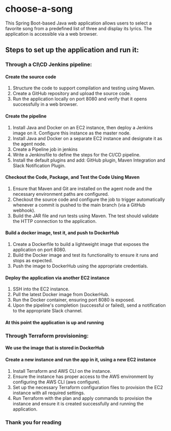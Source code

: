 # choose-a-song

This Spring Boot-based Java web application allows users to select a favorite song from a predefined list of three and display its lyrics. The application is accessible via a web browser.

## **Steps to set up the application and run it:**  

### **Through a CI\CD Jenkins pipeline:**

#### **Create the source code**  
1. Structure the code to support compilation and testing using Maven.
2. Create a GitHub repository and upload the source code.
3. Run the application locally on port 8080 and verify that it opens successfully in a web browser.

#### **Create the pipeline**
1. Install Java and Docker on an EC2 instance, then deploy a Jenkins image on it. Configure this instance as the master node.
2. Install Java and Docker on a separate EC2 instance and designate it as the agent node.
3. Create a Pipeline job in jenkins
4. Write a Jenkinsfile to define the steps for the CI/CD pipeline.
5. Install the default plugins and add: GitHub plugin, Maven Integration and Slack Notification Plugin.

#### **Checkout the Code, Package, and Test the Code Using Maven**
1. Ensure that Maven and Git are installed on the agent node and the necessary environment paths are configured.
2. Checkout the source code and configure the job to trigger automatically whenever a commit is pushed to the main branch (via a GitHub webhook).
3. Build the JAR file and run tests using Maven. The test should validate the HTTP connection to the application.

#### **Build a docker image, test it, and push to DockerHub**
1. Create a Dockerfile to build a lightweight image that exposes the application on port 8080.
2. Build the Docker image and test its functionality to ensure it runs and stops as expected.
3. Push the image to DockerHub using the appropriate credentials.

#### **Deploy the application via another EC2 instance**
1. SSH into the EC2 instance.
2. Pull the latest Docker image from DockerHub.
3. Run the Docker container, ensuring port 8080 is exposed.
4. Upon the pipeline's completion (successful or failed), send a notification to the appropriate Slack channel.

#### **At this point the application is up and running**

### **Through Terraform provisioning:**

#### **We use the image that is stored in DockerHub** 

#### **Create a new instance and run the app in it, using a new EC2 instance**  
1. Install Terraform and AWS CLI on the instance.
2. Ensure the instance has proper access to the AWS environment by configuring the AWS CLI (aws configure).
3. Set up the necessary Terraform configuration files to provision the EC2 instance with all required settings.
4. Run Terraform with the plan and apply commands to provision the instance and ensure it is created successfully and running the application.

### **Thank you for reading**




